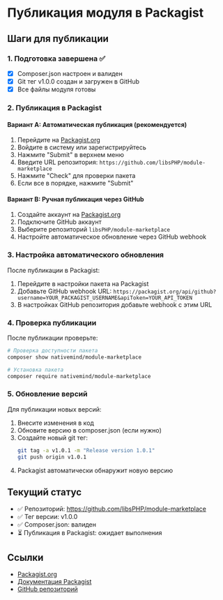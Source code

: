 # Публикация модуля в Packagist

## Шаги для публикации

### 1. Подготовка завершена ✅
- [x] Composer.json настроен и валиден
- [x] Git тег v1.0.0 создан и загружен в GitHub
- [x] Все файлы модуля готовы

### 2. Публикация в Packagist

#### Вариант A: Автоматическая публикация (рекомендуется)

1. Перейдите на [Packagist.org](https://packagist.org)
2. Войдите в систему или зарегистрируйтесь
3. Нажмите "Submit" в верхнем меню
4. Введите URL репозитория: `https://github.com/libsPHP/module-marketplace`
5. Нажмите "Check" для проверки пакета
6. Если все в порядке, нажмите "Submit"

#### Вариант B: Ручная публикация через GitHub

1. Создайте аккаунт на [Packagist.org](https://packagist.org)
2. Подключите GitHub аккаунт
3. Выберите репозиторий `libsPHP/module-marketplace`
4. Настройте автоматическое обновление через GitHub webhook

### 3. Настройка автоматического обновления

После публикации в Packagist:

1. Перейдите в настройки пакета на Packagist
2. Добавьте GitHub webhook URL: `https://packagist.org/api/github?username=YOUR_PACKAGIST_USERNAME&apiToken=YOUR_API_TOKEN`
3. В настройках GitHub репозитория добавьте webhook с этим URL

### 4. Проверка публикации

После публикации проверьте:

```bash
# Проверка доступности пакета
composer show nativemind/module-marketplace

# Установка пакета
composer require nativemind/module-marketplace
```

### 5. Обновление версий

Для публикации новых версий:

1. Внесите изменения в код
2. Обновите версию в composer.json (если нужно)
3. Создайте новый git тег:
   ```bash
   git tag -a v1.0.1 -m "Release version 1.0.1"
   git push origin v1.0.1
   ```
4. Packagist автоматически обнаружит новую версию

## Текущий статус

- ✅ Репозиторий: https://github.com/libsPHP/module-marketplace
- ✅ Тег версии: v1.0.0
- ✅ Composer.json: валиден
- ⏳ Публикация в Packagist: ожидает выполнения

## Ссылки

- [Packagist.org](https://packagist.org)
- [Документация Packagist](https://packagist.org/about)
- [GitHub репозиторий](https://github.com/libsPHP/module-marketplace)
